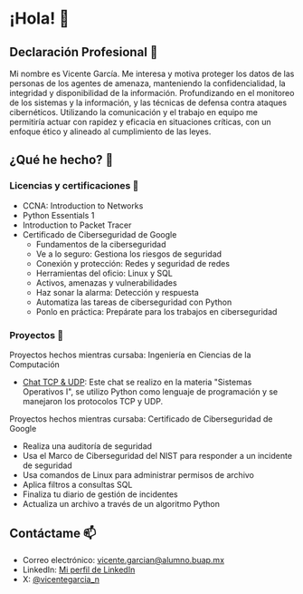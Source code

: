 # ¡Hola! 👋

## Declaración Profesional 💼
Mi nombre es Vicente García. Me interesa y motiva proteger los datos de las personas de los agentes de amenaza, manteniendo la confidencialidad, la integridad y disponibilidad de la información. Profundizando en el monitoreo de los sistemas y la información, y las técnicas de defensa contra ataques cibernéticos. Utilizando la comunicación y el trabajo en equipo me permitiría actuar con rapidez y eficacia en situaciones críticas, con un enfoque ético y alineado al cumplimiento de las leyes.

## ¿Qué he hecho? 🤔

### Licencias y certificaciones 📜
- CCNA: Introduction to Networks
- Python Essentials 1
- Introduction to Packet Tracer
- Certificado de Ciberseguridad de Google
  - Fundamentos de la ciberseguridad
  - Ve a lo seguro: Gestiona los riesgos de seguridad
  - Conexión y protección: Redes y seguridad de redes
  - Herramientas del oficio: Linux y SQL
  - Activos, amenazas y vulnerabilidades
  - Haz sonar la alarma: Detección y respuesta
  - Automatiza las tareas de ciberseguridad con Python
  - Ponlo en práctica: Prepárate para los trabajos en ciberseguridad

### Proyectos 🚀
Proyectos hechos mientras cursaba: Ingeniería en Ciencias de la Computación
- [Chat TCP & UDP](https://github.com/lilalizzza/Chat): Este chat se realizo en la materia "Sistemas Operativos I", se utilizo Python como lenguaje de programación y se manejaron los protocolos TCP y UDP.

Proyectos hechos mientras cursaba: Certificado de Ciberseguridad de Google
- Realiza una auditoría de seguridad
- Usa el Marco de Ciberseguridad del NIST para responder a un incidente de seguridad
- Usa comandos de Linux para administrar permisos de archivo
- Aplica filtros a consultas SQL
- Finaliza tu diario de gestión de incidentes
- Actualiza un archivo a través de un algoritmo Python

## Contáctame 📫
- Correo electrónico: vicente.garcian@alumno.buap.mx
- LinkedIn: [Mi perfil de LinkedIn](https://www.linkedin.com/in/vicentegarcia-n/)
- X: [@vicentegarcia_n](https://x.com/vicentegarcia_n)
